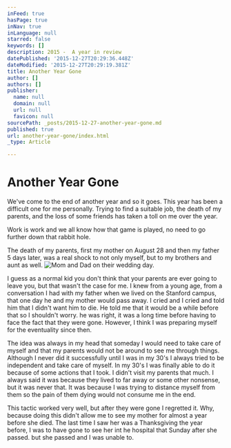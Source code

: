 ```yaml
---
inFeed: true
hasPage: true
inNav: true
inLanguage: null
starred: false
keywords: []
description: 2015 -  A year in review
datePublished: '2015-12-27T20:29:36.448Z'
dateModified: '2015-12-27T20:29:19.381Z'
title: Another Year Gone
author: []
authors: []
publisher:
  name: null
  domain: null
  url: null
  favicon: null
sourcePath: _posts/2015-12-27-another-year-gone.md
published: true
url: another-year-gone/index.html
_type: Article

---
```

# Another Year Gone

We've come to the end of another year and so it goes. This year has been a difficult one for me personally. Trying to find a suitable job, the death of my parents, and the loss of some friends has taken a toll on me over the year.

Work is work and we all know how that game is played, no need to go further down that rabbit hole.

The death of my parents, first my mother on August 28 and then my father 5 days later, was a real shock to not only myself, but to my brothers and aunt as well.
![Mom and Dad on their wedding day.](https://the-grid-user-content.s3-us-west-2.amazonaws.com/40802768-f030-4050-a730-3f75b95447f2.jpg)

I guess as a normal kid you don't think that your parents are ever going to leave you, but that wasn't the case for me. I knew from a young age, from a conversation I had with my father when we lived on the Stanford campus, that one day he and my mother would pass away. I cried and I cried and told him that I didn't want him to die. He told me that it would be a while before that so I shouldn't worry. he was right, it was a long time before having to face the fact that they were gone. However, I think I was preparing myself for the eventuality since then.

The idea was always in my head that someday I would need to take care of myself and that my parents would not be around to see me through things. Although I never did it successfully until I was in my 30's I always tried to be independent and take care of myself. In my 30's I was finally able to do it because of some actions that I took. I didn't visit my parents that much. I always said it was because they lived to far away or some other nonsense, but it was never that. It was because I was trying to distance myself from them so the pain of them dying would not consume me in the end.

This tactic worked very well, but after they were gone I regretted it. Why, because doing this didn't allow me to see my mother for almost a year before she died. The last time I saw her was a Thanksgiving the year before, I was to have gone to see her int he hospital that Sunday after she passed. but she passed and I was unable to.